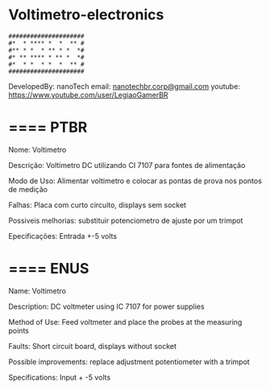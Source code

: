 # Voltimetro-electronics
```
#####################
#*  * **** *  *  ** #
#** * *  * ** * *  *#
#* ** **** * ** *  *#
#*  * *  * *  *  ** #
#####################
```
DevelopedBy: nanoTech
email: nanotechbr.corp@gmail.com
youtube: https://www.youtube.com/user/LegiaoGamerBR

====
PTBR
====
Nome: Voltimetro

Descrição: Voltimetro DC utilizando CI 7107 para fontes de alimentação

Modo de Uso: Alimentar voltimetro e colocar as pontas de prova nos pontos de medição

Falhas: Placa com curto circuito, displays sem socket

Possiveis melhorias: substituir potenciometro de ajuste por um trimpot

Epecificações: Entrada +-5 volts

====
ENUS
====
Name: Voltimetro

Description: DC voltmeter using IC 7107 for power supplies

Method of Use: Feed voltmeter and place the probes at the measuring points

Faults: Short circuit board, displays without socket

Possible improvements: replace adjustment potentiometer with a trimpot

Specifications: Input + -5 volts
